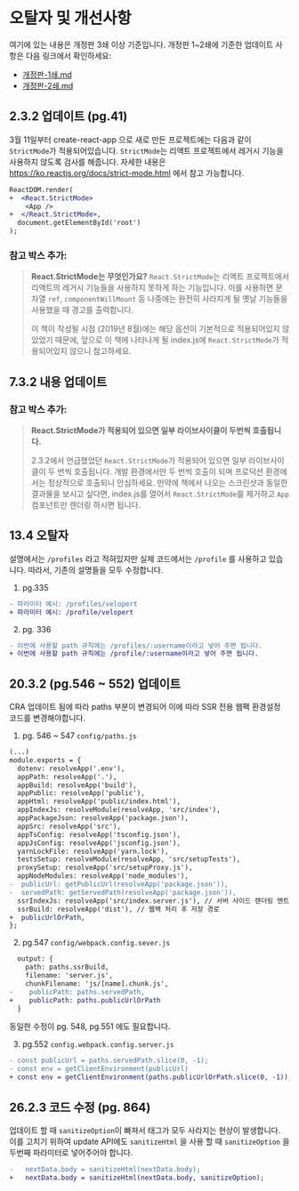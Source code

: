 # 오탈자 및 개선사항

여기에 있는 내용은 개정판 3쇄 이상 기준입니다.
개정판 1~2쇄에 기준한 업데이트 사항은 다음 링크에서 확인하세요: 

- [개정판-1쇄.md](https://github.com/velopert/learning-react/blob/master/_old_corrections/%EA%B0%9C%EC%A0%95%ED%8C%90-1%EC%87%84.md)
- [개정판-2쇄.md](https://github.com/velopert/learning-react/blob/master/_old_corrections/%EA%B0%9C%EC%A0%95%ED%8C%90-2%EC%87%84.md)

## 2.3.2 업데이트 (pg.41)

3월 11일부터 create-react-app 으로 새로 만든 프로젝트에는 다음과 같이 `StrictMode`가 적용되어있습니다. `StrictMode`는 리액트 프로젝트에서 레거시 기능을 사용하지 않도록 검사를 해줍니다. 자세한 내용은 https://ko.reactjs.org/docs/strict-mode.html 에서 참고 가능합니다.


```diff
ReactDOM.render(
+  <React.StrictMode>
    <App />
+  </React.StrictMode>,
  document.getElementById('root')
);
```


### 참고 박스 추가:

> **React.StrictMode는 무엇인가요?**
> `React.StrictMode`는 리액트 프로젝트에서 리액트의 레거시 기능들을 사용하지 못하게 하는 기능입니다. 이를 사용하면 문자열 `ref`, `componentWillMount` 등 나중에는 완전히 사라지게 될 옛날 기능들을 사용했을 때 경고를 출력합니다. 
>
> 이 책이 작성될 시점 (2019년 8월)에는 해당 옵션이 기본적으로 적용되어있지 않았었기 때문에, 앞으로 이 책에 나타나게 될 index.js에 `React.StrictMode`가 적용되어있지 않으니 참고하세요.

## 7.3.2 내용 업데이트

### 참고 박스 추가:

> **React.StrictMode가 적용되어 있으면 일부 라이브사이클이 두번씩 호출됩니다.**
>
> 2.3.2에서 언급했었던 `React.StrictMode`가 적용되어 있으면 일부 라이브사이클이 두 번씩 호출됩니다. 개발 환경에서만 두 번씩 호출이 되며 프로덕션 환경에서는 정상적으로 호출되니 안심하세요. 만약에 책에서 나오는 스크린샷과 동일한 결과물을 보시고 싶다면, index.js를 열어서 `React.StrictMode`를 제거하고 `App` 컴포넌트만 렌더링 하시면 됩니다.

## 13.4 오탈자

설명에서는 `/profiles` 라고 적혀있지만 실제 코드에서는 `/profile` 를 사용하고 있습니다. 따라서, 기존의 설명들을 모두 수정합니다.

1. pg.335
```diff
- 파라미터 예시: /profiles/velopert
+ 파라미터 예시: /profile/velopert
```

2. pg. 336
```diff
- 이번에 사용할 path 규칙에는 /profiles/:username이라고 넣어 주면 됩니다.
+ 이번에 사용할 path 규칙에는 /profile/:username이라고 넣어 주면 됩니다.
```

## 20.3.2 (pg.546 ~ 552) 업데이트

CRA 업데이트 됨에 따라 paths 부분이 변경되어 이에 따라 SSR 전용 웹팩 환경설정 코드를 변경해야합니다.

1. pg. 546 ~ 547 `config/paths.js`

```diff
(...)
module.exports = {
  dotenv: resolveApp('.env'),
  appPath: resolveApp('.'),
  appBuild: resolveApp('build'),
  appPublic: resolveApp('public'),
  appHtml: resolveApp('public/index.html'),
  appIndexJs: resolveModule(resolveApp, 'src/index'),
  appPackageJson: resolveApp('package.json'),
  appSrc: resolveApp('src'),
  appTsConfig: resolveApp('tsconfig.json'),
  appJsConfig: resolveApp('jsconfig.json'),
  yarnLockFile: resolveApp('yarn.lock'),
  testsSetup: resolveModule(resolveApp, 'src/setupTests'),
  proxySetup: resolveApp('src/setupProxy.js'),
  appNodeModules: resolveApp('node_modules'),
-  publicUrl: getPublicUrl(resolveApp('package.json')),
-  servedPath: getServedPath(resolveApp('package.json')),
  ssrIndexJs: resolveApp('src/index.server.js'), // 서버 사이드 렌더링 엔트리
  ssrBuild: resolveApp('dist'), // 웹팩 처리 후 저장 경로
+  publicUrlOrPath,
};
```


2. pg.547 `config/webpack.config.sever.js`

```diff
  output: {
    path: paths.ssrBuild,
    filename: 'server.js',
    chunkFilename: 'js/[name].chunk.js',
-    publicPath: paths.servedPath,
+    publicPath: paths.publicUrlOrPath
  }
```

동일한 수정이 pg. 548, pg.551 에도 필요합니다.

3. pg.552 `config.webpack.config.server.js`

```diff
- const publicUrl = paths.servedPath.slice(0, -1);
- const env = getClientEnvironment(publicUrl)
+ const env = getClientEnvironment(paths.publicUrlOrPath.slice(0, -1));
```


## 26.2.3 코드 수정 (pg. 864)

업데이트 할 때 `sanitizeOption`이 빠져서 태그가 모두 사라지는 현상이 발생합니다. 이를 고치기 위하여 update API에도 `sanitizeHtml` 을 사용 할 때 `sanitizeOption` 을 두번째 파라미터로 넣어주어야 합니다.

```diff
-   nextData.body = sanitizeHtml(nextData.body);
+   nextData.body = sanitizeHtml(nextData.body, sanitizeOption);
```

